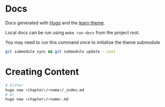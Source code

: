 # Docs

Docs generated with [Hugo](https://gohugo.io/) and the [learn theme](https://learn.netlify.com/en/).

Local docs can be run using `make run-docs` from the project root.


You may need to run this command once to initialize the theme submodule

```bash
git submodule sync && git submodule update --init
```

# Creating Content

```bash
# Either
hugo new <chapter>/<name>/_index.md
# Or
hugo new <chapter>/<name>.md
```